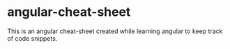 # angular-cheat-sheet

This is an angular cheat-sheet created while learning angular to keep track of code snippets.